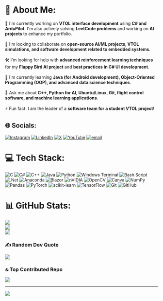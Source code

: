 # 💫 About Me:
🚀 I'm currently working on **VTOL interface development** using **C# and ArduPilot**. I'm also actively solving **LeetCode problems** and working on **AI projects** to enhance my portfolio.<br><br>🤝 I'm looking to collaborate on **open-source AI/ML projects, VTOL simulations, and software development related to embedded systems**.<br><br>🛠️ I'm looking for help with **advanced reinforcement learning techniques** for my **Flappy Bird AI project** and **best practices in C# UI development**.<br><br>🌱 I'm currently learning **Java (for Android development), Object-Oriented Programming (OOP), and advanced data science techniques**.<br><br>💬 Ask me about **C++, Python for AI, Ubuntu/Linux, Git, flight control software, and machine learning applications**.<br><br>⚡ Fun fact:  I am the leader of a **software team for a student VTOL project**!<br>


## 🌐 Socials:
[![Instagram](https://img.shields.io/badge/Instagram-%23E4405F.svg?logo=Instagram&logoColor=white)](https://instagram.com/halil_ibrahim_kutmur_) [![LinkedIn](https://img.shields.io/badge/LinkedIn-%230077B5.svg?logo=linkedin&logoColor=white)](https://www.linkedin.com/in/halil-ibrahim-kutmur-bb7122332/) [![X](https://img.shields.io/badge/X-black.svg?logo=X&logoColor=white)](https://x.com/HalilKutmur07) [![YouTube](https://img.shields.io/badge/YouTube-%23FF0000.svg?logo=YouTube&logoColor=white)](https://www.youtube.com/@halilbrahimkutmur) [![email](https://img.shields.io/badge/Email-D14836?logo=gmail&logoColor=white)](mailto:halilkutmur@gmail.com) 

# 💻 Tech Stack:
![C](https://img.shields.io/badge/c-%2300599C.svg?style=for-the-badge&logo=c&logoColor=white) ![C#](https://img.shields.io/badge/c%23-%23239120.svg?style=for-the-badge&logo=csharp&logoColor=white) ![C++](https://img.shields.io/badge/c++-%2300599C.svg?style=for-the-badge&logo=c%2B%2B&logoColor=white) ![Java](https://img.shields.io/badge/java-%23ED8B00.svg?style=for-the-badge&logo=openjdk&logoColor=white) ![Python](https://img.shields.io/badge/python-3670A0?style=for-the-badge&logo=python&logoColor=ffdd54) ![Windows Terminal](https://img.shields.io/badge/Windows%20Terminal-%234D4D4D.svg?style=for-the-badge&logo=windows-terminal&logoColor=white) ![Bash Script](https://img.shields.io/badge/bash_script-%23121011.svg?style=for-the-badge&logo=gnu-bash&logoColor=white) ![.Net](https://img.shields.io/badge/.NET-5C2D91?style=for-the-badge&logo=.net&logoColor=white) ![Anaconda](https://img.shields.io/badge/Anaconda-%2344A833.svg?style=for-the-badge&logo=anaconda&logoColor=white) ![Blazor](https://img.shields.io/badge/blazor-%235C2D91.svg?style=for-the-badge&logo=blazor&logoColor=white) ![nVIDIA](https://img.shields.io/badge/cuda-000000.svg?style=for-the-badge&logo=nVIDIA&logoColor=green) ![OpenCV](https://img.shields.io/badge/opencv-%23white.svg?style=for-the-badge&logo=opencv&logoColor=white) ![Canva](https://img.shields.io/badge/Canva-%2300C4CC.svg?style=for-the-badge&logo=Canva&logoColor=white) ![NumPy](https://img.shields.io/badge/numpy-%23013243.svg?style=for-the-badge&logo=numpy&logoColor=white) ![Pandas](https://img.shields.io/badge/pandas-%23150458.svg?style=for-the-badge&logo=pandas&logoColor=white) ![PyTorch](https://img.shields.io/badge/PyTorch-%23EE4C2C.svg?style=for-the-badge&logo=PyTorch&logoColor=white) ![scikit-learn](https://img.shields.io/badge/scikit--learn-%23F7931E.svg?style=for-the-badge&logo=scikit-learn&logoColor=white) ![TensorFlow](https://img.shields.io/badge/TensorFlow-%23FF6F00.svg?style=for-the-badge&logo=TensorFlow&logoColor=white) ![Git](https://img.shields.io/badge/git-%23F05033.svg?style=for-the-badge&logo=git&logoColor=white) ![GitHub](https://img.shields.io/badge/github-%23121011.svg?style=for-the-badge&logo=github&logoColor=white)
# 📊 GitHub Stats:
![](https://github-readme-stats.vercel.app/api?username=EXPERT2007&theme=dark&hide_border=false&include_all_commits=false&count_private=false)<br/>
![](https://github-readme-streak-stats.herokuapp.com/?user=EXPERT2007&theme=dark&hide_border=false)<br/>
![](https://github-readme-stats.vercel.app/api/top-langs/?username=EXPERT2007&theme=dark&hide_border=false&include_all_commits=false&count_private=false&layout=compact)

### ✍️ Random Dev Quote
![](https://quotes-github-readme.vercel.app/api?type=horizontal&theme=radical)

### 🔝 Top Contributed Repo
![](https://github-contributor-stats.vercel.app/api?username=EXPERT2007&limit=5&theme=dark&combine_all_yearly_contributions=true)

---
[![](https://visitcount.itsvg.in/api?id=EXPERT2007&icon=0&color=0)](https://visitcount.itsvg.in)

<!-- Proudly created with GPRM ( https://gprm.itsvg.in ) -->
